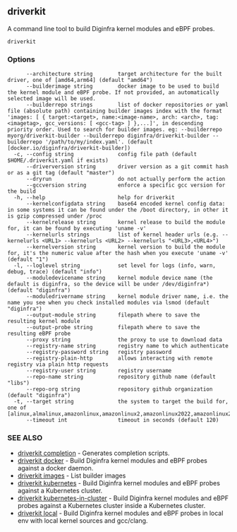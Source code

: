 ## driverkit

A command line tool to build Diginfra kernel modules and eBPF probes.

```
driverkit
```

### Options

```
      --architecture string        target architecture for the built driver, one of [amd64,arm64] (default "amd64")
      --builderimage string        docker image to be used to build the kernel module and eBPF probe. If not provided, an automatically selected image will be used.
      --builderrepo strings        list of docker repositories or yaml file (absolute path) containing builder images index with the format 'images: [ { target:<target>, name:<image-name>, arch: <arch>, tag: <imagetag>, gcc_versions: [ <gcc-tag> ] },...]', in descending priority order. Used to search for builder images. eg: --builderrepo myorg/driverkit-builder --builderrepo diginfra/driverkit-builder --builderrepo '/path/to/my/index.yaml'. (default [docker.io/diginfra/driverkit-builder])
  -c, --config string              config file path (default $HOME/.driverkit.yaml if exists)
      --driverversion string       driver version as a git commit hash or as a git tag (default "master")
      --dryrun                     do not actually perform the action
      --gccversion string          enforce a specific gcc version for the build
  -h, --help                       help for driverkit
      --kernelconfigdata string    base64 encoded kernel config data: in some systems it can be found under the /boot directory, in other it is gzip compressed under /proc
      --kernelrelease string       kernel release to build the module for, it can be found by executing 'uname -v'
      --kernelurls strings         list of kernel header urls (e.g. --kernelurls <URL1> --kernelurls <URL2> --kernelurls "<URL3>,<URL4>")
      --kernelversion string       kernel version to build the module for, it's the numeric value after the hash when you execute 'uname -v' (default "1")
  -l, --loglevel string            set level for logs (info, warn, debug, trace) (default "info")
      --moduledevicename string    kernel module device name (the default is diginfra, so the device will be under /dev/diginfra*) (default "diginfra")
      --moduledrivername string    kernel module driver name, i.e. the name you see when you check installed modules via lsmod (default "diginfra")
      --output-module string       filepath where to save the resulting kernel module
      --output-probe string        filepath where to save the resulting eBPF probe
      --proxy string               the proxy to use to download data
      --registry-name string       registry name to which authenticate
      --registry-password string   registry password
      --registry-plain-http        allows interacting with remote registry via plain http requests
      --registry-user string       registry username
      --repo-name string           repository github name (default "libs")
      --repo-org string            repository github organization (default "diginfra")
  -t, --target string              the system to target the build for, one of [alinux,almalinux,amazonlinux,amazonlinux2,amazonlinux2022,amazonlinux2023,arch,bottlerocket,centos,debian,fedora,flatcar,minikube,ol,opensuse,photon,redhat,rocky,sles,talos,ubuntu,vanilla]
      --timeout int                timeout in seconds (default 120)
```

### SEE ALSO

* [driverkit completion](driverkit_completion.md)	 - Generates completion scripts.
* [driverkit docker](driverkit_docker.md)	 - Build Diginfra kernel modules and eBPF probes against a docker daemon.
* [driverkit images](driverkit_images.md)	 - List builder images
* [driverkit kubernetes](driverkit_kubernetes.md)	 - Build Diginfra kernel modules and eBPF probes against a Kubernetes cluster.
* [driverkit kubernetes-in-cluster](driverkit_kubernetes-in-cluster.md)	 - Build Diginfra kernel modules and eBPF probes against a Kubernetes cluster inside a Kubernetes cluster.
* [driverkit local](driverkit_local.md)	 - Build Diginfra kernel modules and eBPF probes in local env with local kernel sources and gcc/clang.

